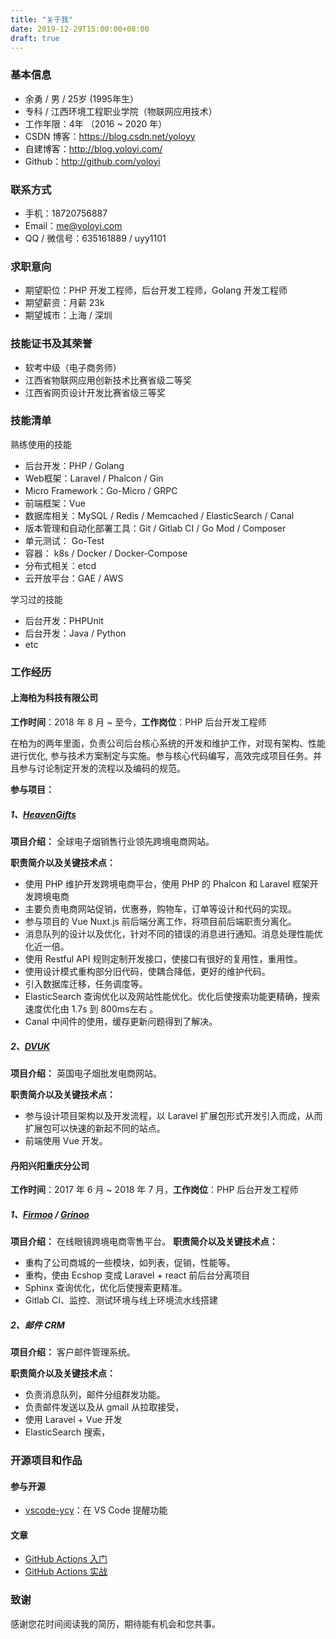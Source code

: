 ```yaml
---
title: "关于我"
date: 2019-12-29T15:00:00+08:00
draft: true
---
```


### 基本信息
 - 余勇 / 男 / 25岁 (1995年生）
 - 专科 / 江西环境工程职业学院（物联网应用技术） 
 - 工作年限：4年 （2016 ~ 2020 年）
 - CSDN 博客：https://blog.csdn.net/yoloyy
 - 自建博客：http://blog.yoloyi.com/
 - Github：http://github.com/yoloyi
 
 ### 联系方式
 - 手机：18720756887
 - Email：me@yoloyi.com
 - QQ / 微信号：635161889 / uyy1101
 
 
### 求职意向

- 期望职位：PHP 开发工程师，后台开发工程师，Golang 开发工程师
- 期望薪资：月薪 23k
- 期望城市：上海 / 深圳

 
### 技能证书及其荣誉
- 软考中级（电子商务师）  
- 江西省物联网应用创新技术比赛省级二等奖
- 江西省网页设计开发比赛省级三等奖

### 技能清单
熟练使用的技能
- 后台开发：PHP / Golang
- Web框架：Laravel / Phalcon / Gin
- Micro Framework：Go-Micro / GRPC
- 前端框架：Vue
- 数据库相关：MySQL / Redis / Memcached / ElasticSearch / Canal
- 版本管理和自动化部署工具：Git / Gitlab CI / Go Mod / Composer
- 单元测试： Go-Test
- 容器： k8s / Docker / Docker-Compose
- 分布式相关：etcd 
- 云开放平台：GAE / AWS 

学习过的技能
- 后台开发：PHPUnit
- 后台开发：Java / Python
- etc
 
### 工作经历

#### 上海柏为科技有限公司

**工作时间**：2018 年 8 月 ~ 至今，**工作岗位**：PHP 后台开发工程师

在柏为的两年里面，负责公司后台核心系统的开发和维护工作，对现有架构、性能进行优化, 参与技术方案制定与实施。参与核心代码编写，高效完成项目任务。并且参与讨论制定开发的流程以及编码的规范。

**参与项目：**
##### 1、[HeavenGifts](www.heavengifts.com)

**项目介绍：** 全球电子烟销售行业领先跨境电商网站。

**职责简介以及关键技术点：**
- 使用 PHP 维护开发跨境电商平台，使用 PHP 的 Phalcon 和 Laravel 框架开发跨境电商
- 主要负责电商网站促销，优惠券，购物车，订单等设计和代码的实现。
- 参与项目的 Vue Nuxt.js 前后端分离工作，将项目前后端职责分离化。
- 消息队列的设计以及优化，针对不同的错误的消息进行通知。消息处理性能优化近一倍。
- 使用 Restful API 规则定制开发接口，使接口有很好的复用性，重用性。
- 使用设计模式重构部分旧代码，使耦合降低，更好的维护代码。
- 引入数据库迁移，任务调度等。
- ElasticSearch 查询优化以及网站性能优化。优化后使搜索功能更精确，搜索速度优化由 1.7s 到 800ms左右 。
- Canal 中间件的使用，缓存更新问题得到了解决。

##### 2、[DVUK](www.deepvaping.com)

**项目介绍：** 英国电子烟批发电商网站。

**职责简介以及关键技术点：**
- 参与设计项目架构以及开发流程，以 Laravel 扩展包形式开发引入而成，从而扩展包可以快速的新起不同的站点。
- 前端使用 Vue 开发。

#### 丹阳兴阳重庆分公司 

**工作时间**：2017 年 6 月 ~ 2018 年 7 月，**工作岗位**：PHP 后台开发工程师

##### 1、[Firmoo](www.firmoo.com) / [Grinoo](www.grinoo.com)

**项目介绍：** 在线眼镜跨境电商零售平台。
**职责简介以及关键技术点：**
- 重构了公司商城的一些模块，如列表，促销，性能等。
- 重构，使由 Ecshop 变成 Laravel + react 前后台分离项目
- Sphinx 查询优化，优化后使搜索更精准。
- Gitlab CI、监控、测试环境与线上环境流水线搭建

##### 2、邮件 CRM
**项目介绍：** 客户邮件管理系统。

**职责简介以及关键技术点：**

- 负责消息队列，邮件分组群发功能。
- 负责邮件发送以及从 gmail 从拉取接受，
- 使用 Laravel + Vue 开发
- ElasticSearch 搜索，
### 开源项目和作品

#### 参与开源
 - [vscode-ycy](https://github.com/formulahendry/vscode-ycy)：在 VS Code 提醒功能
 
#### 文章
- [GitHub Actions 入门](https://juejin.im/post/5e0af0bef265da5d4b6ccc63)
- [GitHub Actions 实战](https://juejin.im/post/5e0d9f61f265da5d0d435a24)
### 致谢
感谢您花时间阅读我的简历，期待能有机会和您共事。